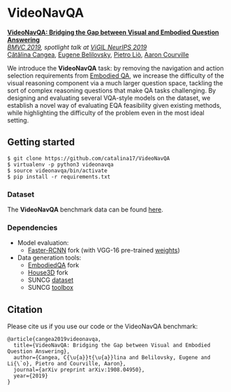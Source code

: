 # VideoNavQA

[**VideoNavQA: Bridging the Gap between Visual and Embodied Question Answering**](https://arxiv.org/abs/1908.04950)  
*[BMVC 2019](https://bmvc2019.org/programme/detailed-programme/), spotlight talk at [ViGIL NeurIPS 2019](https://vigilworkshop.github.io/#schedule)*  
[Cătălina Cangea](https://catalinacangea.netlify.com/), [Eugene Belilovsky](http://eugenium.github.io/), [Pietro Liò](https://www.cl.cam.ac.uk/~pl219/), [Aaron Courville](https://mila.quebec/en/person/aaron-courville/)  

We introduce the **VideoNavQA** task: by removing the navigation and action selection requirements from [Embodied QA](http://embodiedqa.org/), we increase the difficulty of the visual reasoning component via a much larger question space, tackling the sort of complex reasoning questions that make QA tasks challenging. By designing and evaluating several VQA-style models on the dataset, we establish a novel way of evaluating EQA feasibility given existing methods, while highlighting the difficulty of the problem even in the most ideal setting.

## Getting started

```
$ git clone https://github.com/catalina17/VideoNavQA
$ virtualenv -p python3 videonavqa
$ source videonavqa/bin/activate
$ pip install -r requirements.txt
```

### Dataset

The **VideoNavQA** benchmark data can be found [here](https://drive.google.com/drive/folders/1DpEdjmVDMeJZ0ohS_TTp0HAjEbX0fU_m?usp=sharing).

### Dependencies
* Model evaluation:
  * [Faster-RCNN](https://github.com/catalina17/faster-rcnn.pytorch) fork (with VGG-16 pre-trained [weights](https://www.dropbox.com/s/s3brpk0bdq60nyb/vgg16_caffe.pth?dl=0))
* Data generation tools:
  * [EmbodiedQA](https://github.com/catalina17/EmbodiedQA) fork
  * [House3D](https://github.com/catalina17/House3D) fork
  * SUNCG [dataset](https://sscnet.cs.princeton.edu)
  * SUNCG [toolbox](https://github.com/jjhartmann/SUNCGtoolbox)

## Citation
Please cite us if you use our code or the VideoNavQA benchmark:

```
@article{cangea2019videonavqa,
  title={VideoNavQA: Bridging the Gap between Visual and Embodied Question Answering},
  author={Cangea, C{\u{a}}t{\u{a}}lina and Belilovsky, Eugene and Li{\`o}, Pietro and Courville, Aaron},
  journal={arXiv preprint arXiv:1908.04950},
  year={2019}
}
```
